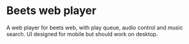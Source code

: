# Beets web player

A web player for beets web, with play queue, audio control and music search.
UI designed for mobile but should work on desktop.
